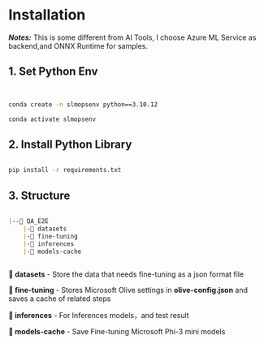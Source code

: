 # **Installation**

***Notes:*** This is some different from AI Tools, I choose Azure ML Service as backend,and  ONNX Runtime for samples.

## **1. Set Python Env**

```bash


conda create -n slmopsenv python==3.10.12

conda activate slmopsenv


```

## **2. Install Python Library**


```bash

pip install -r requirements.txt

```


## **3. Structure**



```md

|--📁 QA_E2E
    |-📁 datasets
    |-📁 fine-tuning
    |-📁 inferences
    |-📁 models-cache
    
```

**📁 datasets** - Store the data that needs fine-tuning as a json format file

**📁 fine-tuning** - Stores Microsoft Olive settings in **olive-config.json** and saves a cache of related steps

**📁 inferences** - For Inferences models，and test result

**📁 models-cache** - Save Fine-tuning Microsoft Phi-3 mini models









